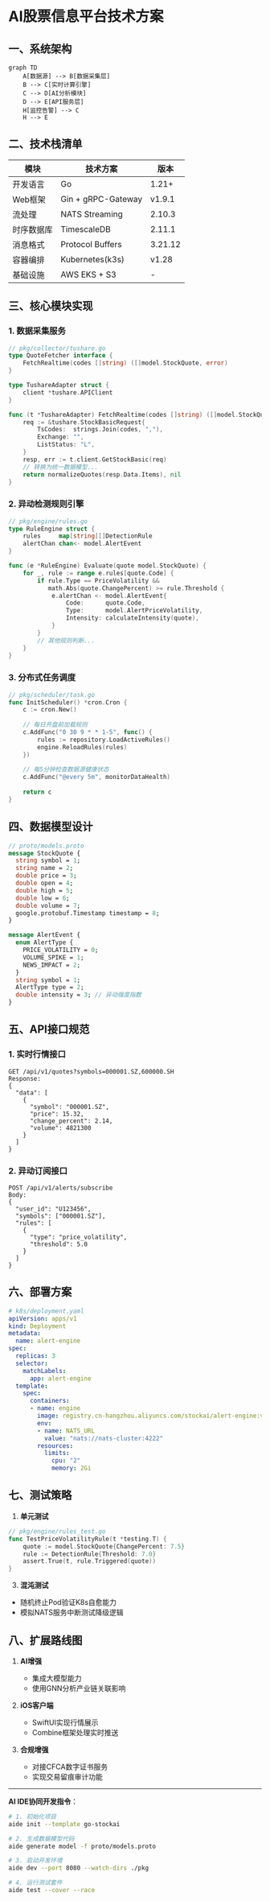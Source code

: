 # AI股票信息平台技术方案

## 一、系统架构
```mermaid
graph TD
    A[数据源] --> B[数据采集层]
    B --> C[实时计算引擎]
    C --> D[AI分析模块]
    D --> E[API服务层]
    H[监控告警] --> C
    H --> E
```

## 二、技术栈清单
| 模块            | 技术方案                          | 版本   |
|-----------------|-----------------------------------|--------|
| 开发语言        | Go                                | 1.21+  |
| Web框架         | Gin + gRPC-Gateway               | v1.9.1 |
| 流处理          | NATS Streaming                   | 2.10.3 |
| 时序数据库      | TimescaleDB                      | 2.11.1 |
| 消息格式        | Protocol Buffers                 | 3.21.12|
| 容器编排        | Kubernetes(k3s)                 | v1.28  |
| 基础设施        | AWS EKS + S3                    | -      |

## 三、核心模块实现

### 1. 数据采集服务
```go
// pkg/collector/tushare.go
type QuoteFetcher interface {
    FetchRealtime(codes []string) ([]model.StockQuote, error)
}

type TushareAdapter struct {
    client *tushare.APIClient
}

func (t *TushareAdapter) FetchRealtime(codes []string) ([]model.StockQuote, error) {
    req := &tushare.StockBasicRequest{
        TsCodes:  strings.Join(codes, ","),
        Exchange: "",
        ListStatus: "L",
    }
    resp, err := t.client.GetStockBasic(req)
    // 转换为统一数据模型...
    return normalizeQuotes(resp.Data.Items), nil
}
```

### 2. 异动检测规则引擎
```go
// pkg/engine/rules.go
type RuleEngine struct {
    rules     map[string][]DetectionRule
    alertChan chan<- model.AlertEvent
}

func (e *RuleEngine) Evaluate(quote model.StockQuote) {
    for _, rule := range e.rules[quote.Code] {
        if rule.Type == PriceVolatility && 
           math.Abs(quote.ChangePercent) >= rule.Threshold {
            e.alertChan <- model.AlertEvent{
                Code:      quote.Code,
                Type:      model.AlertPriceVolatility,
                Intensity: calculateIntensity(quote),
            }
        }
        // 其他规则判断...
    }
}
```

### 3. 分布式任务调度
```go
// pkg/scheduler/task.go
func InitScheduler() *cron.Cron {
    c := cron.New()
    
    // 每日开盘前加载规则
    c.AddFunc("0 30 9 * * 1-5", func() {
        rules := repository.LoadActiveRules()
        engine.ReloadRules(rules)
    })
    
    // 每5分钟检查数据源健康状态
    c.AddFunc("@every 5m", monitorDataHealth)
    
    return c
}
```

## 四、数据模型设计
```protobuf
// proto/models.proto
message StockQuote {
  string symbol = 1;
  string name = 2;
  double price = 3;
  double open = 4;
  double high = 5;
  double low = 6;
  double volume = 7;
  google.protobuf.Timestamp timestamp = 8;
}

message AlertEvent {
  enum AlertType {
    PRICE_VOLATILITY = 0;
    VOLUME_SPIKE = 1;
    NEWS_IMPACT = 2;
  }
  string symbol = 1;
  AlertType type = 2;
  double intensity = 3; // 异动强度指数
}
```

## 五、API接口规范
### 1. 实时行情接口
```http
GET /api/v1/quotes?symbols=000001.SZ,600000.SH
Response:
{
  "data": [
    {
      "symbol": "000001.SZ",
      "price": 15.32,
      "change_percent": 2.14,
      "volume": 4821300
    }
  ]
}
```

### 2. 异动订阅接口
```http
POST /api/v1/alerts/subscribe
Body:
{
  "user_id": "U123456",
  "symbols": ["000001.SZ"],
  "rules": [
    {
      "type": "price_volatility",
      "threshold": 5.0
    }
  ]
}
```

## 六、部署方案
```yaml
# k8s/deployment.yaml
apiVersion: apps/v1
kind: Deployment
metadata:
  name: alert-engine
spec:
  replicas: 3
  selector:
    matchLabels:
      app: alert-engine
  template:
    spec:
      containers:
      - name: engine
        image: registry.cn-hangzhou.aliyuncs.com/stockai/alert-engine:v1.0
        env:
        - name: NATS_URL
          value: "nats://nats-cluster:4222"
        resources:
          limits:
            cpu: "2"
            memory: 2Gi
```

## 七、测试策略
1. **单元测试**
```go
// pkg/engine/rules_test.go
func TestPriceVolatilityRule(t *testing.T) {
    quote := model.StockQuote{ChangePercent: 7.5}
    rule := DetectionRule{Threshold: 7.0}
    assert.True(t, rule.Triggered(quote))
}
```


3. **混沌测试**
- 随机终止Pod验证K8s自愈能力
- 模拟NATS服务中断测试降级逻辑

## 八、扩展路线图
1. **AI增强**
    - 集成大模型能力
    - 使用GNN分析产业链关联影响

2. **iOS客户端**
    - SwiftUI实现行情展示
    - Combine框架处理实时推送

3. **合规增强**
    - 对接CFCA数字证书服务
    - 实现交易留痕审计功能

---

**AI IDE协同开发指令**：
```bash
# 1. 初始化项目
aide init --template go-stockai

# 2. 生成数据模型代码
aide generate model -f proto/models.proto

# 3. 启动开发环境
aide dev --port 8080 --watch-dirs ./pkg

# 4. 运行测试套件
aide test --cover --race
```
